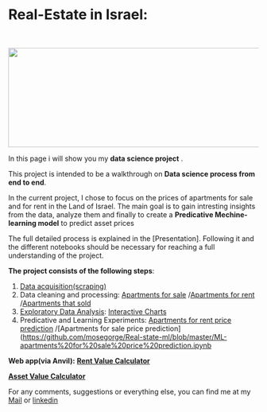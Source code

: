 # Real-Estate in Israel:

<br/>
<p align="center">
  <img src="https://www.viewstorm.com/wp-content/uploads/2018/08/Real-Estate-Market.png" height="200" width="600">
</p>

In this page i will show you my **data science project** .

This project is intended to be a walkthrough on **Data science process from end to end**.

In the current project, I chose to focus on the prices of apartments for sale and for rent in the Land of Israel.
The main goal is to gain intresting insights from the data, analyze them and finally to create a **Predicative Mechine-learning model** to predict asset prices

The full detailed process is explained in the [Presentation]. Following it and the different notebooks should be necessary for reaching a full understanding of the project.

**The project consists of the following steps**:

 1. [Data acquisition(scraping)](https://github.com/mosegorge/Real-state-ml/blob/master/scraping%20and%20framing.ipynb)
 2. Data cleaning and processing: 
        [Apartments for sale](https://github.com/mosegorge/Real-state-ml/blob/master/forsale_cleaning.ipynb)
        /[Apartments for rent](https://github.com/mosegorge/Real-state-ml/blob/master/rent_cleaning.ipynb)
        /[Apartments that sold](https://github.com/mosegorge/Real-state-ml/blob/master/sold_cleaning.ipynb)
 3. [Exploratory Data Analysis](https://github.com/mosegorge/Real-state-ml/blob/master/EDA.ipynb):
        [Interactive Charts](https://github.com/mosegorge/Real-state-ml/blob/master/Interactive%20charts%20links.md)
 4. Predicative and Learning Experiments:
        [Apartments for rent price prediction](https://github.com/mosegorge/Real-state-ml/blob/master/ML-rental%20price%20prediction.ipynb)
        /[Apartments for sale price prediction] (https://github.com/mosegorge/Real-state-ml/blob/master/ML-apartments%20for%20sale%20price%20prediction.ipynb

**Web app(via Anvil):**
[**Rent Value Calculator**](https://rent-value-calculator.anvil.app)

[**Asset Value Calculator**](https://asset-value-calculator.anvil.app)
  
  

For any comments, suggestions or everything else, you can find me at my [Mail](mailto:moshikogorgy@gmail.com) or [linkedin](https://www.linkedin.com/in/moshe-george2311/)
